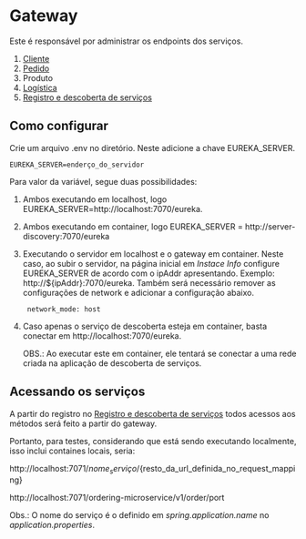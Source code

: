 # Gateway

Este é responsável por administrar os endpoints dos serviços.

1. [Cliente](https://github.com/AydanAmorim/costumers-microservice)
2. [Pedido](https://github.com/fysabelah/ordering-microservice)
3. Produto
4. [Logística](https://github.com/erickmatheusribeiro/tracking-microservice)
5. [Registro e descoberta de serviços](https://github.com/fysabelah/registration-discovery-services-order-management)

## Como configurar

Crie um arquivo .env no diretório. Neste adicione a chave EUREKA_SERVER.

    EUREKA_SERVER=enderço_do_servidor

Para valor da variável, segue duas possibilidades:
1. Ambos executando em localhost, logo EUREKA_SERVER=http://localhost:7070/eureka.
2. Ambos executando em container, logo EUREKA_SERVER = http://server-discovery:7070/eureka
3. Executando o servidor em localhost e o gateway em container. Neste caso, ao subir o servidor, na página inicial em 
_Instace Info_ configure EUREKA_SERVER de acordo com o ipAddr apresentando. Exemplo: http://${ipAddr}:7070/eureka.
Também será necessário remover as configurações de network e adicionar a configuração abaixo.
 
        network_mode: host
4. Caso apenas o serviço de descoberta esteja em container, basta conectar em http://localhost:7070/eureka.


      OBS.: Ao executar este em container, ele tentará se conectar a uma rede criada na aplicação de descoberta de serviços.

## Acessando os serviços

A partir do registro no [Registro e descoberta de serviços](https://github.com/fysabelah/registration-discovery-services-order-management) todos acessos 
aos métodos será feito a partir do gateway.

Portanto, para testes, considerando que está sendo executando localmente, isso inclui containes locais, seria:

   http://localhost:7071/${nome_serviço}/${resto_da_url_definida_no_request_mapping}

   http://localhost:7071/ordering-microservice/v1/order/port
   
Obs.: O nome do serviço é o definido em *spring.application.name* no _application.properties_.